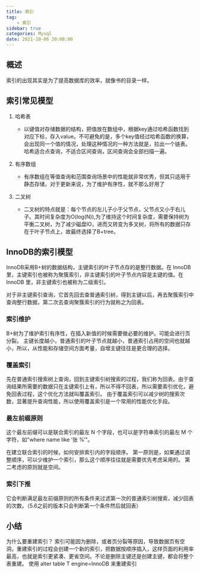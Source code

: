 ```yaml
---
title: 索引
tag:
    - 索引
sidebar: true
categories: Mysql
date: 2021-10-06 20:08:00
---
```


## 概述

索引的出现其实是为了提高数据库的效率，就像书的目录一样。

## 索引常见模型

1. 哈希表
    - 以键值对存储数据的结构，把值放在数组中，根据key通过哈希函数找到对应下标，存入value。不可避免的是，多个key值经过哈希函数的换算，会出现同一个值的情况，处理这种情况的一种方法就是，拉出一个链表。哈希适合点查询，不适合区间查询，区间查询会全部扫描一遍。

2. 有序数组
    - 有序数组在等值查询和范围查询场景中的性能就非常优秀，但其只适用于静态存储，对于更新来说，为了维护有序性，就不那么好用了

3. 二叉树
    - 二叉树的特点就是：每个节点的左儿子小于父节点，父节点又小于右儿子。其时间复杂度为O(log(N)),为了维持这个时间复杂度，需要保持树为平衡二叉树，为了减少磁盘IO，进而又转变为多叉树，将所有的数据只存在于叶子节点上，故最终选择了B+tree。

## InnoDB的索引模型

InnoDB采用B+树的数据结构，主键索引的叶子节点存的是整行数据。在 InnoDB 里，主键索引也被称为聚簇索引，非主键索引的叶子节点内容是主键的值。在 InnoDB 里，非主键索引也被称为二级索引。

对于非主键索引查询，它首先回去查普通索引树，得到主键以后，再去聚簇索引中查询整行数据，第二次去查询聚簇索引的行为就称之为回表。

### 索引维护
B+树为了维护索引有序性，在插入新值的时候需要做必要的维护。可能会进行页分裂。
主键长度越小，普通索引的叶子节点就越小，普通索引占用的空间也就越小，所以，从性能和存储空间方面考量，自增主键往往是更合理的选择。

### 覆盖索引

先在普通索引搜索树上查询，回到主键索引树搜索的过程，我们称为回表。由于查询结果所需要的数据只在主键索引上有，所以不得不回表，所以需要索引优化，避免回表过程，这个优化方法就叫覆盖索引。
由于覆盖索引可以减少树的搜索次数，显著提升查询性能，所以使用覆盖索引是一个常用的性能优化手段。

### 最左前缀原则

这个最左前缀可以是联合索引的最左 N 个字段，也可以是字符串索引的最左 M 个字符，如"where name like ‘张 %’"。

在建立联合索引的时候，如何安排索引内的字段顺序。
第一原则是，如果通过调整顺序，可以少维护一个索引，那么这个顺序往往就是需要优先考虑采用的。
第二考虑的原则就是空间。

### 索引下推

它会判断满足最左前缀原则的所有条件来过滤第一次的普通索引树搜索，减少回表的次数。（5.6之前的版本只会判断第一个条件然后就回表）

## 小结

为什么要重建索引？
索引可能因为删除，或者页分裂等原因，导致数据页有空洞，重建索引的过程会创建一个新的索引，把数据按顺序插入，这样页面的利用率最高，也就是索引更紧凑、更省空间。不论是删除主键还是创建主键，都会将整个表重建。
使用 alter table T engine=InnoDB 来重建索引


